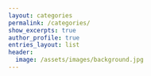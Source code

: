 ```yaml
---
layout: categories
permalink: /categories/
show_excerpts: true
author_profile: true
entries_layout: list
header:
  image: /assets/images/background.jpg
---
```


